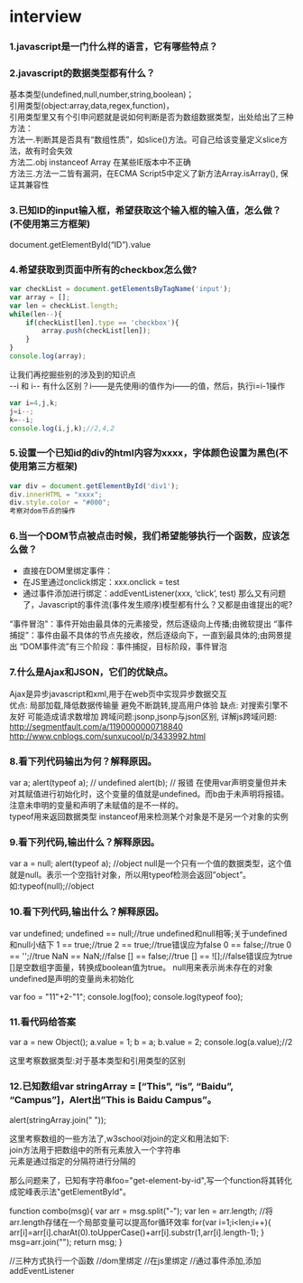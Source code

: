# interview

### 1.javascript是一门什么样的语言，它有哪些特点？

### 2.javascript的数据类型都有什么？<br  />
基本类型(undefined,null,number,string,boolean)；<br  />
引用类型(object:array,data,regex,function)，<br  />
引用类型里又有个引申问题就是说如何判断是否为数组数据类型，出处给出了三种方法：<br  />
方法一.判断其是否具有“数组性质”，如slice()方法。可自己给该变量定义slice方法，故有时会失效<br  />
方法二.obj instanceof Array 在某些IE版本中不正确<br  />
方法三.方法一二皆有漏洞，在ECMA Script5中定义了新方法Array.isArray(), 保证其兼容性<br  />

### 3.已知ID的input输入框，希望获取这个输入框的输入值，怎么做？(不使用第三方框架)<br  />
document.getElementById(“ID”).value

### 4.希望获取到页面中所有的checkbox怎么做?<br  />
```js
var checkList = document.getElementsByTagName('input');
var array = [];
var len = checkList.length;
while(len--){
    if(checkList[len].type == 'checkbox'){
        array.push(checkList[len]);
    }
}
console.log(array);
```

让我们再挖掘些别的涉及到的知识点<br  />
--i 和 i-- 有什么区别？i——是先使用i的值作为i——的值，然后，执行i=i-1操作<br  />
```js
var i=4,j,k;
j=i--;
k=--i;
console.log(i,j,k);//2,4,2
```

### 5.设置一个已知id的div的html内容为xxxx，字体颜色设置为黑色(不使用第三方框架)<br  />
```js
var div = document.getElementById('div1');
div.innerHTML = "xxxx";
div.style.color = "#000";
考察对dom节点的操作
```

### 6.当一个DOM节点被点击时候，我们希望能够执行一个函数，应该怎么做？<br  />
* 直接在DOM里绑定事件：<div onclick="test()"></div>
* 在JS里通过onclick绑定：xxx.onclick = test
* 通过事件添加进行绑定：addEventListener(xxx, ‘click’, test)
那么又有问题了，Javascript的事件流(事件发生顺序)模型都有什么？又都是由谁提出的呢?

“事件冒泡”：事件开始由最具体的元素接受，然后逐级向上传播;由微软提出
“事件捕捉”：事件由最不具体的节点先接收，然后逐级向下，一直到最具体的;由网景提出
“DOM事件流”有三个阶段：事件捕捉，目标阶段，事件冒泡

### 7.什么是Ajax和JSON，它们的优缺点。<br  />
Ajax是异步javascript和xml,用于在web页中实现异步数据交互<br  />
优点:
局部加载,降低数据传输量
避免不断跳转,提高用户体验
缺点:
对搜索引擎不友好
可能造成请求数增加
跨域问题:jsonp,jsonp与json区别,
详解js跨域问题:
http://segmentfault.com/a/1190000000718840
http://www.cnblogs.com/sunxucool/p/3433992.html

### 8.看下列代码输出为何？解释原因。<br  />
var a;
alert(typeof a); // undefined
alert(b); // 报错
在使用var声明变量但并未对其赋值进行初始化时，这个变量的值就是undefined。而b由于未声明将报错。注意未申明的变量和声明了未赋值的是不一样的。<br  />
typeof用来返回数据类型
instanceof用来检测某个对象是不是另一个对象的实例

### 9.看下列代码,输出什么？解释原因。<br  />
var a = null;
alert(typeof a); //object
null是一个只有一个值的数据类型，这个值就是null。表示一个空指针对象，所以用typeof检测会返回”object”。<br  />
如:typeof(null);//object

### 10.看下列代码,输出什么？解释原因。<br  />
var undefined;
undefined == null;//true undefined和null相等;关于undefined和null小结下
1 == true;//true
2 == true;//true错误应为false
0 == false;//true
0 == '';//true
NaN == NaN;//false
[] == false;//true
[] == ![];//false错误应为true  []是空数组字面量，转换成boolean值为true。
null用来表示尚未存在的对象
undefined是声明的变量尚未初始化

var foo = "11"+2-"1";
console.log(foo);
console.log(typeof foo);

### 11.看代码给答案<br  />

var a = new Object();
a.value = 1;
b = a;
b.value = 2;
console.log(a.value);//2

这里考察数据类型:对于基本类型和引用类型的区别

### 12.已知数组var stringArray = [“This”, “is”, “Baidu”, “Campus”]，Alert出”This is Baidu Campus”。<br  />

alert(stringArray.join(" "));

这里考察数组的一些方法了,w3school对join的定义和用法如下:<br  />
join方法用于把数组中的所有元素放入一个字符串<br  />
元素是通过指定的分隔符进行分隔的<br  />

那么问题来了，已知有字符串foo="get-element-by-id",写一个function将其转化成驼峰表示法"getElementById"。

function combo(msg){
    var arr = msg.split("-");
    var len = arr.length;    //将arr.length存储在一个局部变量可以提高for循环效率
    for(var i=1;i<len;i++){
        arr[i]=arr[i].charAt(0).toUpperCase()+arr[i].substr(1,arr[i].length-1);
    }
    msg=arr.join("");
    return msg;
}

//三种方式执行一个函数
//dom里绑定
//在js里绑定
//通过事件添加,添加addEventListener
